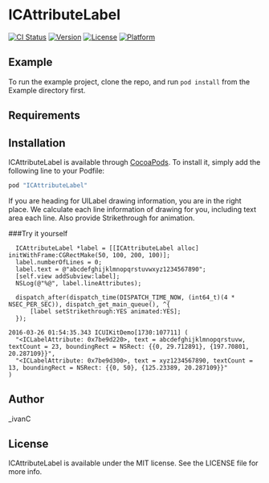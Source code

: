 # ICAttributeLabel

[![CI Status](http://img.shields.io/travis/_ivanC/ICAttributeLabel.svg?style=flat)](https://travis-ci.org/_ivanC/ICAttributeLabel)
[![Version](https://img.shields.io/cocoapods/v/ICAttributeLabel.svg?style=flat)](http://cocoapods.org/pods/ICAttributeLabel)
[![License](https://img.shields.io/cocoapods/l/ICAttributeLabel.svg?style=flat)](http://cocoapods.org/pods/ICAttributeLabel)
[![Platform](https://img.shields.io/cocoapods/p/ICAttributeLabel.svg?style=flat)](http://cocoapods.org/pods/ICAttributeLabel)

## Example

To run the example project, clone the repo, and run `pod install` from the Example directory first.

## Requirements

## Installation

ICAttributeLabel is available through [CocoaPods](http://cocoapods.org). To install
it, simply add the following line to your Podfile:

```ruby
pod "ICAttributeLabel"
```

  If you are heading for UILabel drawing information, you are in the right place.
  We calculate each line information of drawing for you, including text area each line.
  Also provide Strikethrough for animation.

###Try it yourself
  ```
    ICAttributeLabel *label = [[ICAttributeLabel alloc] initWithFrame:CGRectMake(50, 100, 200, 100)];
    label.numberOfLines = 0;
    label.text = @"abcdefghijklmnopqrstuvwxyz1234567890";
    [self.view addSubview:label];
    NSLog(@"%@", label.lineAttributes);
    
    dispatch_after(dispatch_time(DISPATCH_TIME_NOW, (int64_t)(4 * NSEC_PER_SEC)), dispatch_get_main_queue(), ^{
        [label setStrikethrough:YES animated:YES];
    });
  ```
  
  ```
  2016-03-26 01:54:35.343 ICUIKitDemo[1730:107711] (
    "<ICLabelAttribute: 0x7be9d220>, text = abcdefghijklmnopqrstuvw, textCount = 23, boundingRect = NSRect: {{0, 29.712891}, {197.70801, 20.287109}}",
    "<ICLabelAttribute: 0x7be9d300>, text = xyz1234567890, textCount = 13, boundingRect = NSRect: {{0, 50}, {125.23389, 20.287109}}"
  )
  ```
  
## Author

_ivanC

## License

ICAttributeLabel is available under the MIT license. See the LICENSE file for more info.
